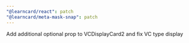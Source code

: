```yaml
---
"@learncard/react": patch
"@learncard/meta-mask-snap": patch
---
```


Add additional optional prop to VCDisplayCard2 and fix VC type display
